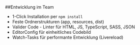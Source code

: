##Entwicklung im Team

* 1-Click Installation per `npm install` 
* Feste Ordnerstrukturen (app, resources, dist)
* Valider Code - Linter für HTML, JS, TypeScript, SASS, JSON
* EditorConfig für einheitliches Codebild
* Watch-Tasks für performante Entwicklung (Livereload)
